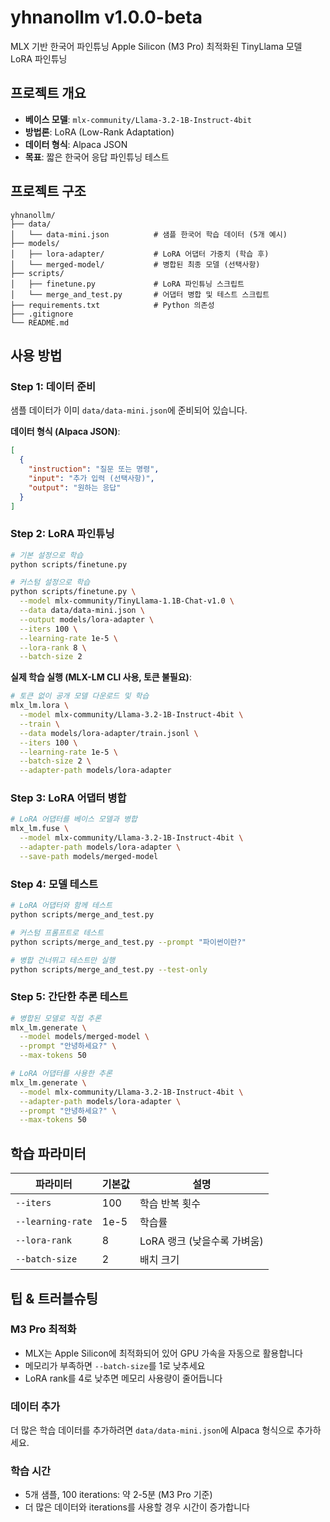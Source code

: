 # yhnanollm v1.0.0-beta

MLX 기반 한국어 파인튜닝
Apple Silicon (M3 Pro) 최적화된 TinyLlama 모델 LoRA 파인튜닝

## 프로젝트 개요

- **베이스 모델**: `mlx-community/Llama-3.2-1B-Instruct-4bit`
- **방법론**: LoRA (Low-Rank Adaptation)
- **데이터 형식**: Alpaca JSON
- **목표**: 짧은 한국어 응답 파인튜닝 테스트

## 프로젝트 구조

```
yhnanollm/
├── data/
│   └── data-mini.json          # 샘플 한국어 학습 데이터 (5개 예시)
├── models/
│   ├── lora-adapter/           # LoRA 어댑터 가중치 (학습 후)
│   └── merged-model/           # 병합된 최종 모델 (선택사항)
├── scripts/
│   ├── finetune.py             # LoRA 파인튜닝 스크립트
│   └── merge_and_test.py       # 어댑터 병합 및 테스트 스크립트
├── requirements.txt            # Python 의존성
├── .gitignore
└── README.md
```

## 사용 방법

### Step 1: 데이터 준비

샘플 데이터가 이미 `data/data-mini.json`에 준비되어 있습니다.

**데이터 형식 (Alpaca JSON)**:

```json
[
  {
    "instruction": "질문 또는 명령",
    "input": "추가 입력 (선택사항)",
    "output": "원하는 응답"
  }
]
```

### Step 2: LoRA 파인튜닝

```bash
# 기본 설정으로 학습
python scripts/finetune.py

# 커스텀 설정으로 학습
python scripts/finetune.py \
  --model mlx-community/TinyLlama-1.1B-Chat-v1.0 \
  --data data/data-mini.json \
  --output models/lora-adapter \
  --iters 100 \
  --learning-rate 1e-5 \
  --lora-rank 8 \
  --batch-size 2
```

**실제 학습 실행 (MLX-LM CLI 사용, 토큰 불필요)**:

```bash
# 토큰 없이 공개 모델 다운로드 및 학습
mlx_lm.lora \
  --model mlx-community/Llama-3.2-1B-Instruct-4bit \
  --train \
  --data models/lora-adapter/train.jsonl \
  --iters 100 \
  --learning-rate 1e-5 \
  --batch-size 2 \
  --adapter-path models/lora-adapter
```

### Step 3: LoRA 어댑터 병합

```bash
# LoRA 어댑터를 베이스 모델과 병합
mlx_lm.fuse \
  --model mlx-community/Llama-3.2-1B-Instruct-4bit \
  --adapter-path models/lora-adapter \
  --save-path models/merged-model
```

### Step 4: 모델 테스트

```bash
# LoRA 어댑터와 함께 테스트
python scripts/merge_and_test.py

# 커스텀 프롬프트로 테스트
python scripts/merge_and_test.py --prompt "파이썬이란?"

# 병합 건너뛰고 테스트만 실행
python scripts/merge_and_test.py --test-only
```

### Step 5: 간단한 추론 테스트

```bash
# 병합된 모델로 직접 추론
mlx_lm.generate \
  --model models/merged-model \
  --prompt "안녕하세요?" \
  --max-tokens 50

# LoRA 어댑터를 사용한 추론
mlx_lm.generate \
  --model mlx-community/Llama-3.2-1B-Instruct-4bit \
  --adapter-path models/lora-adapter \
  --prompt "안녕하세요?" \
  --max-tokens 50
```

## 학습 파라미터

| 파라미터          | 기본값 | 설명                        |
| ----------------- | ------ | --------------------------- |
| `--iters`         | 100    | 학습 반복 횟수              |
| `--learning-rate` | 1e-5   | 학습률                      |
| `--lora-rank`     | 8      | LoRA 랭크 (낮을수록 가벼움) |
| `--batch-size`    | 2      | 배치 크기                   |

## 팁 & 트러블슈팅

### M3 Pro 최적화

- MLX는 Apple Silicon에 최적화되어 있어 GPU 가속을 자동으로 활용합니다
- 메모리가 부족하면 `--batch-size`를 1로 낮추세요
- LoRA rank를 4로 낮추면 메모리 사용량이 줄어듭니다

### 데이터 추가

더 많은 학습 데이터를 추가하려면 `data/data-mini.json`에 Alpaca 형식으로 추가하세요.

### 학습 시간

- 5개 샘플, 100 iterations: 약 2-5분 (M3 Pro 기준)
- 더 많은 데이터와 iterations를 사용할 경우 시간이 증가합니다
